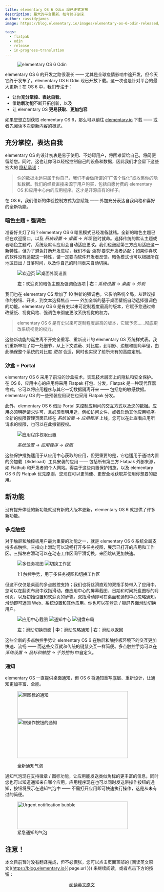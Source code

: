 ```yaml
---
title: elementary OS 6 Odin 现已正式发布
description: 最大的平台更新，如今终于到来
author: cassidyjames
image: https://blog.elementary.io/images/elementary-os-6-odin-released/odin.png

tags:
  - flatpak
  - odin
  - release
  - in-progress-translation
---
```


<figure class="card" markdown="1">

![elementary OS 6 Odin](https://blog.elementary.io/images/elementary-os-6-odin-released/odin.png)

</figure>

elementary OS 6 的开发之路很漫长 —— 尤其是全球疫情影响中途开发，但今天它终于发布了。elementary OS 6 Odin 现已开放下载。这一次也是针对平台的最大更新！在 OS 6 中，我们专注于：

- 让你**充分掌控、表达自我**，
- 借助**新功能**不断开拓创新，以及
- 让 elementary OS **更易获取**、**更加包容**

如果您想立刻获取 elementary OS 6，那么可以前往 [elementary.io](https://elementary.io/) 下载 —— 或者先阅读本次更新内容的概览。

## 充分掌控，表达自我

elementary OS 的设计初衷是易于使用、不妨碍用户，将困难留给自己，将简便留给您。同时，这也让你可以轻松控制自己的设备和数据，因此我们才会留下这些宏大的 [隐私承诺](https://elementary.io/privacy)：

<aside>
<blockquote>
<p>
你的数据永远只属于你自己，我们不会做所谓的“广告个性化”或收集你的隐私数据。我们的经费直接来源于用户购买，包括自愿付费的 elementary OS 和应用中心内的应用程序。这才是开源应有的样子。
</p>
</blockquote>
</aside>

在 OS 6，我们借新的体验控制方式为您赋能 —— 外加充分表达自我风格和喜好的全新功能。

### 暗色主题 + 强调色

准备好关灯了吗？elementary OS 6 暗黑模式已经准备就绪。全新的暗色主题已经在欢迎窗口，以及 *系统设置* → *桌面* → *外观* 随时就命。选择传统的默认主题或者暗色主题时，系统及默认应用会自动适应更改。我们也鼓励第三方应用适应这一新特性，但为了避免打断开发进程，我们不会 *强制* 要求开发者适配；如果你喜欢的软件没有适配这一特性，请一定要向软件开发者反馈。暗色模式也可以根据所在地区日出 / 日落时间，以及你自己的时间表来自动切换。

<figure class="half" markdown="1">

![欢迎页](https://blog.elementary.io/images/elementary-os-6-odin-released/onboarding.png)
![桌面外观设置](https://blog.elementary.io/images/elementary-os-6-odin-released/appearance.png)

<figcaption><strong>左：</strong>欢迎页的暗色主题及强调色选项 | <strong>右：</strong><i>系统设置</i> → <i>桌面</i> → <i>外观</i></figcaption>
</figure>

我们也在 elementary OS 增加了 10 种新的强调色，它影响系统全局，从建议操作的按钮、开关，到文本选择焦点 —— 外加全新的基于桌面壁纸自动选择强调色的功能。elementary OS 6 是有史以来可定制程度最高的版本，它赋予您通过修改壁纸、视觉风格、强调色来彻底更改系统视觉的权力。

<aside>
<blockquote>
<p>elementary OS 6 是有史以来可定制程度最高的版本，它赋予您......彻底更改系统视觉的权力。
</p>
</blockquote>
</aside>

这些新功能的诞生离不开完全重写、重新设计的 elementary OS 系统样式表。我们重新审视了每一处细节，从上下文遮蔽、对比度，到阴影、边框和圆角半径，由此确保整个系统的对比度 *更加* 合适，同时也实现了前所未有的高度定制。

### 沙盒 + Portal

elementary OS 6 采用了前沿的沙盒技术，实现技术层面上的隐私和安全保护。在 OS 6，应用中心的应用将采用 Flatpak 打包、分发。Flatpak 是一种现代容器格式，它可以将应用程序与其它一切数据隔离开来 —— 包括您的敏感数据。elementary OS 的一些预装应用现在也采用 Flatpak 分发。

此外，elementary OS 6 借助 Portal 来控制应用间的交互方式以及您的数据。应用必须明确请求许可，且必须表明用途，例如访问文件，或者启动其他应用程序。全新的权限管理页面已经在 *系统设置* → *应用程序* 上线，您可以在此查看应用所请求的权限，也可以在此撤销授权。

<figure markdown="1">

![应用程序权限设置](https://blog.elementary.io/images/elementary-os-6-odin-released/permissions.png)

<figcaption><i>系统设置</i> → <i>应用程序</i> → <i>权限</i></figcaption>
</figure>

这些保护措施适用于从应用中心获取的应用，但更重要的是，它也适用于通过内置的旁加载（Sideload）工具安装的应用 —— 包括所有第三方 Flatpak 外部来源，如 Flathub 和开发者的个人网站。得益于这些内置保护措施，以及 elementary OS 6 的 Flatpak 优先原则，您现在可以更简便、更安全地获取并使用你想要的应用。

## 新功能

没有提升体验的新功能就没有新的大版本更新，elementary OS 6 就提供了许多新功能。

### 多点触控

对于触屏和触控板用户最为重要的功能之一，就是 elementary OS 6 系统全局支持多点触控。三指向上滑动可以流畅打开多任务视图，展示已打开的应用和工作区。三指左右滑动可以在动态工作区间平滑切换，来回跳转更加快速。

<figure class="half card" markdown="1">

![多任务视图](https://blog.elementary.io/images/multitouch-gestures-in-elementary-os-6/multitasking.gif)
![切换工作区](https://blog.elementary.io/images/multitouch-gestures-in-elementary-os-6/workspaces.gif)

<figcaption>
  <p>1:1 触控手势，用于多任务视图和切换工作区</p>
</figcaption>
</figure>

但这不仅仅是桌面的多点触控支持；我们也将丝滑直观的双指手势带入了应用中。您可以在翻页布局中双指滑动，像应用中心的屏幕截图、日期和时间托盘图标的月份页，以及初始设置和欢迎页的步骤。双指滑动即可在桌面和通知中心忽略通知。滑动即可返回 Web、系统设置和其他应用。你也可以在登录 / 锁屏界面滑动切换用户。

<figure class="third" markdown="1">

![应用中心截图](https://blog.elementary.io/images/multitouch-gestures-in-elementary-os-6/appcenter.gif")
![通知中心](https://blog.elementary.io/images/multitouch-gestures-in-elementary-os-6/notification-center.gif)
![键盘布局](https://blog.elementary.io/images/multitouch-gestures-in-elementary-os-6/keyboard-layouts.gif)
<figcaption>
  <p><strong>左：</strong>滑动切换页面 | <strong>中：</strong>滑动忽略通知 | <strong>右：</strong>滑动以返回</p>
</figcaption>
</figure>

这些全新的多点触控手势让 elementary OS 6 在触屏和触控板环境下的交互更加快速、流畅 —— 而这些交互就和传统的键鼠交互一样简便。多点触控手势可以在 *系统设置* → *鼠标和触控* → *手势控制* 中自定义。 

### 通知

elementary OS 一直提供桌面通知，但 OS 6 将通知重写底层、重新设计，让通知更加丰富、全能。

<figure class="half">
  <p><img src="https://blog.elementary.io/images/elementary-os-6-odin-beta-2/notification-badge.png" alt="带图标的通知" width="362" height="90" tabindex="-1">
<img src="https://blog.elementary.io/images/elementary-os-6-odin-beta-2/notification-button.png" alt="带操作按钮的通知" width="362" height="129" tabindex="-1"></p>
  <figcaption>
    <p>全新通知气泡</p>
  </figcaption>
</figure>

通知气泡现在支持徽章 / 图标功能，让应用能发送类似角标的更丰富的信息，同时您也可以知道通知来自哪个应用。应用程序现在也可以同时发送带操作按钮的通知，按钮将展示在通知气泡中 —— 不需打开应用即可快速执行操作，这是从未有过的简便。

<figure>
  <picture>
    <source srcset="https://blog.elementary.io/images/elementary-os-6-odin-released/notification-dark.png" media="(prefers-color-scheme: dark)">
    <img alt="Urgent notification bubble" src="/images/elementary-os-6-odin-released/notification-light.png" width="362" height="90" tabindex="-1">
  </picture>
<figcaption>紧急通知的气泡</figcaption>
</figure>

## 注意！
本文目前暂时没有翻译完成，但不必慌张，您可以点击页面顶部的 [阅读英文原文](https://blog.elementary.io{{ page.url }}) 来继续阅读，或者点击下方的按钮：

<div style="text-align: center">
  <p><a rel="nofollow noopener noreferrer" target="_blank" href="https://blog.elementary.io{{ page.url }}" class="button">阅读英文原文</a></p>
</div>

